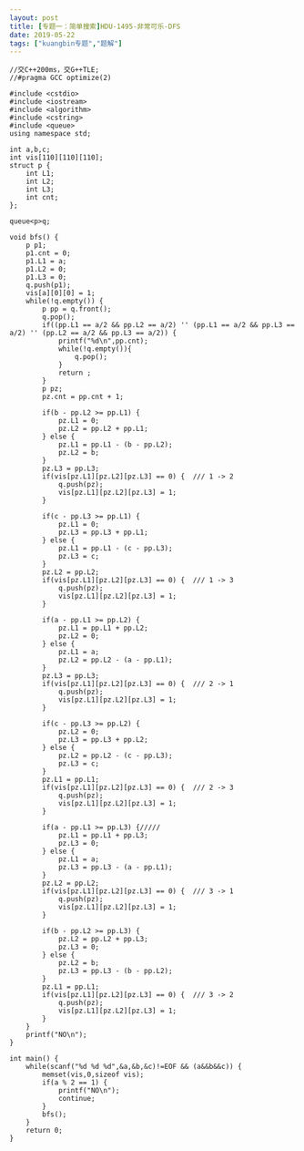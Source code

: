 ```yaml
---
layout: post
title: [专题一：简单搜索]HDU-1495-非常可乐-DFS
date: 2019-05-22
tags: ["kuangbin专题","题解"]
---
```


<!-- wp:code -->

    //交C++200ms，交G++TLE;
    //#pragma GCC optimize(2)

    #include <cstdio>
    #include <iostream>
    #include <algorithm>
    #include <cstring>
    #include <queue>
    using namespace std;

    int a,b,c;
    int vis[110][110][110];
    struct p {
        int L1;
        int L2;
        int L3;
        int cnt;
    };

    queue<p>q;

    void bfs() {
        p p1;
        p1.cnt = 0;
        p1.L1 = a;
        p1.L2 = 0;
        p1.L3 = 0;
        q.push(p1);
        vis[a][0][0] = 1;
        while(!q.empty()) {
            p pp = q.front();
            q.pop();
            if((pp.L1 == a/2 && pp.L2 == a/2) '' (pp.L1 == a/2 && pp.L3 == a/2) '' (pp.L2 == a/2 && pp.L3 == a/2)) {
                printf("%d\n",pp.cnt);
                while(!q.empty()){
                    q.pop();
                }
                return ;
            }
            p pz;
            pz.cnt = pp.cnt + 1;

            if(b - pp.L2 >= pp.L1) {
                pz.L1 = 0;
                pz.L2 = pp.L2 + pp.L1;
            } else {
                pz.L1 = pp.L1 - (b - pp.L2);
                pz.L2 = b;
            }
            pz.L3 = pp.L3;
            if(vis[pz.L1][pz.L2][pz.L3] == 0) {  /// 1 -> 2
                q.push(pz);
                vis[pz.L1][pz.L2][pz.L3] = 1;
            }

            if(c - pp.L3 >= pp.L1) {
                pz.L1 = 0;
                pz.L3 = pp.L3 + pp.L1;
            } else {
                pz.L1 = pp.L1 - (c - pp.L3);
                pz.L3 = c;
            }
            pz.L2 = pp.L2;
            if(vis[pz.L1][pz.L2][pz.L3] == 0) {  /// 1 -> 3
                q.push(pz);
                vis[pz.L1][pz.L2][pz.L3] = 1;
            }

            if(a - pp.L1 >= pp.L2) {
                pz.L1 = pp.L1 + pp.L2;
                pz.L2 = 0;
            } else {
                pz.L1 = a;
                pz.L2 = pp.L2 - (a - pp.L1);
            }
            pz.L3 = pp.L3;
            if(vis[pz.L1][pz.L2][pz.L3] == 0) {  /// 2 -> 1
                q.push(pz);
                vis[pz.L1][pz.L2][pz.L3] = 1;
            }

            if(c - pp.L3 >= pp.L2) {
                pz.L2 = 0;
                pz.L3 = pp.L3 + pp.L2;
            } else {
                pz.L2 = pp.L2 - (c - pp.L3);
                pz.L3 = c;
            }
            pz.L1 = pp.L1;
            if(vis[pz.L1][pz.L2][pz.L3] == 0) {  /// 2 -> 3
                q.push(pz);
                vis[pz.L1][pz.L2][pz.L3] = 1;
            }

            if(a - pp.L1 >= pp.L3) {/////
                pz.L1 = pp.L1 + pp.L3;
                pz.L3 = 0;
            } else {
                pz.L1 = a;
                pz.L3 = pp.L3 - (a - pp.L1);
            }
            pz.L2 = pp.L2;
            if(vis[pz.L1][pz.L2][pz.L3] == 0) {  /// 3 -> 1
                q.push(pz);
                vis[pz.L1][pz.L2][pz.L3] = 1;
            }

            if(b - pp.L2 >= pp.L3) {
                pz.L2 = pp.L2 + pp.L3;
                pz.L3 = 0;
            } else {
                pz.L2 = b;
                pz.L3 = pp.L3 - (b - pp.L2);
            }
            pz.L1 = pp.L1;
            if(vis[pz.L1][pz.L2][pz.L3] == 0) {  /// 3 -> 2
                q.push(pz);
                vis[pz.L1][pz.L2][pz.L3] = 1;
            }
        }
        printf("NO\n");
    }

    int main() {
        while(scanf("%d %d %d",&a,&b,&c)!=EOF && (a&&b&&c)) {
            memset(vis,0,sizeof vis);
            if(a % 2 == 1) {
                printf("NO\n");
                continue;
            }
            bfs();
        }
        return 0;
    }

<!-- /wp:code -->